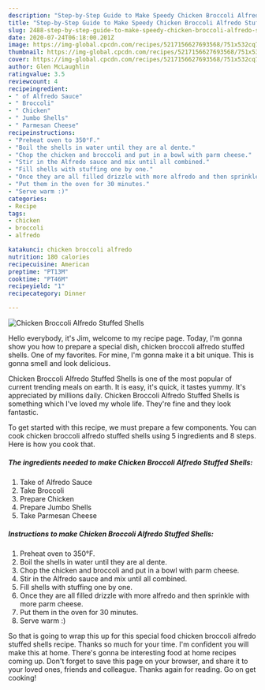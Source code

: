 ```yaml
---
description: "Step-by-Step Guide to Make Speedy Chicken Broccoli Alfredo Stuffed Shells"
title: "Step-by-Step Guide to Make Speedy Chicken Broccoli Alfredo Stuffed Shells"
slug: 2488-step-by-step-guide-to-make-speedy-chicken-broccoli-alfredo-stuffed-shells
date: 2020-07-24T06:18:00.201Z
image: https://img-global.cpcdn.com/recipes/5217156627693568/751x532cq70/chicken-broccoli-alfredo-stuffed-shells-recipe-main-photo.jpg
thumbnail: https://img-global.cpcdn.com/recipes/5217156627693568/751x532cq70/chicken-broccoli-alfredo-stuffed-shells-recipe-main-photo.jpg
cover: https://img-global.cpcdn.com/recipes/5217156627693568/751x532cq70/chicken-broccoli-alfredo-stuffed-shells-recipe-main-photo.jpg
author: Glen McLaughlin
ratingvalue: 3.5
reviewcount: 4
recipeingredient:
- " of Alfredo Sauce"
- " Broccoli"
- " Chicken"
- " Jumbo Shells"
- " Parmesan Cheese"
recipeinstructions:
- "Preheat oven to 350°F."
- "Boil the shells in water until they are al dente."
- "Chop the chicken and broccoli and put in a bowl with parm cheese."
- "Stir in the Alfredo sauce and mix until all combined."
- "Fill shells with stuffing one by one."
- "Once they are all filled drizzle with more alfredo and then sprinkle with more parm cheese."
- "Put them in the oven for 30 minutes."
- "Serve warm :)"
categories:
- Recipe
tags:
- chicken
- broccoli
- alfredo

katakunci: chicken broccoli alfredo 
nutrition: 180 calories
recipecuisine: American
preptime: "PT13M"
cooktime: "PT46M"
recipeyield: "1"
recipecategory: Dinner

---
```



![Chicken Broccoli Alfredo Stuffed Shells](https://img-global.cpcdn.com/recipes/5217156627693568/751x532cq70/chicken-broccoli-alfredo-stuffed-shells-recipe-main-photo.jpg)

Hello everybody, it's Jim, welcome to my recipe page. Today, I'm gonna show you how to prepare a special dish, chicken broccoli alfredo stuffed shells. One of my favorites. For mine, I'm gonna make it a bit unique. This is gonna smell and look delicious.

Chicken Broccoli Alfredo Stuffed Shells is one of the most popular of current trending meals on earth. It is easy, it's quick, it tastes yummy. It's appreciated by millions daily. Chicken Broccoli Alfredo Stuffed Shells is something which I've loved my whole life. They're fine and they look fantastic.




To get started with this recipe, we must prepare a few components. You can cook chicken broccoli alfredo stuffed shells using 5 ingredients and 8 steps. Here is how you cook that.

<!--inarticleads1-->

##### The ingredients needed to make Chicken Broccoli Alfredo Stuffed Shells:

1. Take  of Alfredo Sauce
1. Take  Broccoli
1. Prepare  Chicken
1. Prepare  Jumbo Shells
1. Take  Parmesan Cheese




<!--inarticleads2-->

##### Instructions to make Chicken Broccoli Alfredo Stuffed Shells:

1. Preheat oven to 350°F.
1. Boil the shells in water until they are al dente.
1. Chop the chicken and broccoli and put in a bowl with parm cheese.
1. Stir in the Alfredo sauce and mix until all combined.
1. Fill shells with stuffing one by one.
1. Once they are all filled drizzle with more alfredo and then sprinkle with more parm cheese.
1. Put them in the oven for 30 minutes.
1. Serve warm :)




So that is going to wrap this up for this special food chicken broccoli alfredo stuffed shells recipe. Thanks so much for your time. I'm confident you will make this at home. There's gonna be interesting food at home recipes coming up. Don't forget to save this page on your browser, and share it to your loved ones, friends and colleague. Thanks again for reading. Go on get cooking!
